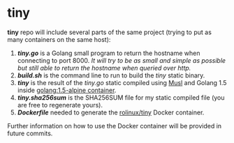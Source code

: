 # tiny
__tiny__ repo will include several parts of the same project (trying to put as many containers on the same host):

1. **_tiny.go_** is a Golang small program to return the hostname when connecting to port 8000. _It will try to be as small and simple as possible but still able to return the hostname when queried over http._
2. **_build.sh_** is the command line to run to build the _tiny_ static binary.
3. **_tiny_** is the result of the _tiny.go_ static compiled using [Musl](http://www.musl-libc.org) and Golang 1.5 inside [golang:1.5-alpine container](https://hub.docker.com/_/golang/).
4. **_tiny.sha256sum_** is the SHA256SUM file for my static compiled file (you are free to regenerate yours).
5. **_Dockerfile_** needed to generate the [rolinux/tiny](https://hub.docker.com/r/rolinux/tiny/) Docker container.

Further information on how to use the Docker container will be provided in future commits.

